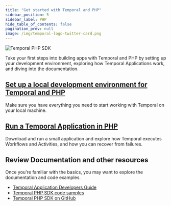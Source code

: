 ```yaml
---
title: "Get started with Temporal and PHP"
sidebar_position: 5
sidebar_label: PHP
hide_table_of_contents: false
pagination_prev: null
image: /img/temporal-logo-twitter-card.png
---
```


![Temporal PHP SDK](/img/sdk_banners/banner_php.png)

Take your first steps into building apps with Temporal and PHP by setting up your development environment, exploring how Temporal Applications work, and diving into the documentation.

## [Set up a local development environment for Temporal and PHP](dev_environment/index.md)

Make sure you have everything you need to start working with Temporal on your local machine.

## [Run a Temporal Application in PHP](hello_world_in_php/index.md)

Download and run a small application and explore how Temporal executes Workflows and Activities, and how you can recover from failures.

## Review Documentation and other resources

Once you're familiar with the basics, you may want to explore the documentation and code examples.

* [Temporal Application Developers Guide](https://docs.temporal.io/application-development?lang=php)
* [Temporal PHP SDK code samples](https://github.com/temporalio/samples-php)
* [Temporal PHP SDK on GitHub](https://github.com/temporalio/sdk-php)
